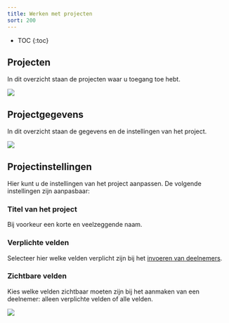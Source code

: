 ```yaml
---
title: Werken met projecten
sort: 200
---
```


* TOC
{:toc}

## Projecten

In dit overzicht staan de projecten waar u toegang toe hebt.

<img src='/assets/images/screenshots/medo/projectoverzicht.png' />

## Projectgegevens

In dit overzicht staan de gegevens en de instellingen van het project.

<img src='/assets/images/screenshots/medo/projectpagina.png' />

## Projectinstellingen

Hier kunt u de instellingen van het project aanpassen. De volgende instellingen
zijn aanpasbaar:

### Titel van het project

Bij voorkeur een korte en veelzeggende naam.

### Verplichte velden

Selecteer hier welke velden verplicht zijn bij het
[invoeren van deelnemers](../werken_met_deelnemers).

### Zichtbare velden

Kies welke velden zichtbaar moeten zijn bij het aanmaken van een deelnemer:
alleen verplichte velden of alle velden.

<img src='/assets/images/screenshots/medo/projectinstellingen.png' />
